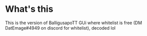 # What's this
This is the version of BalligusapoTT GUi where whitelist is free (DM DatEmage#4949 on discord for whitelist), decoded lol
